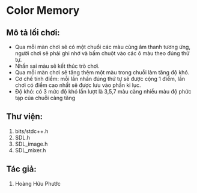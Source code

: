 # Color Memory
## Mô tả lối chơi:
- Qua mỗi màn chơi sẽ có một chuổi các màu cùng âm thanh tương ứng, người chơi sẽ phải ghi nhớ và bấm chuột vào các ô màu theo đúng thứ tự.
- Nhấn sai màu sẽ kết thúc trò chơi.
- Qua mỗi màn chơi sẽ tăng thêm một màu trong chuỗi làm tăng độ khó.
- Cơ chế tính điểm: mỗi lần nhấn đúng thứ tự sẽ được cộng 1 điểm, lần chơi có điểm cao nhất sẽ được lưu vào phần kỉ lục.
- Độ khó: có 3 mức độ khó lần lượt là 3,5,7 màu càng nhiều màu độ phức tạp của chuỗi càng tăng
## Thư viện:
1. bits/stdc++.h
2. SDL.h
3. SDL_image.h
4. SDL_mixer.h

## Tác giả: 
1. Hoàng Hữu Phước
